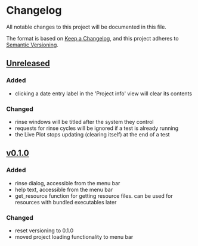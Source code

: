 # Changelog
All notable changes to this project will be documented in this file.

The format is based on [Keep a Changelog](https://keepachangelog.com/en/1.0.0/),
and this project adheres to [Semantic Versioning](https://semver.org/spec/v2.0.0.html).

## [Unreleased]
### Added
 - clicking a date entry label in the 'Project info' view will clear its contents
### Changed
 - rinse windows will be titled after the system they control
 - requests for rinse cycles will be ignored if a test is already running
 - the Live Plot stops updating (clearing itself) at the end of a test

## [v0.1.0]
### Added
 - rinse dialog, accessible from the menu bar
 - help text, accessible from the menu bar
 - get_resource function for getting resource files. can be used for resources with bundled executables later 
### Changed 
 - reset versioning to 0.1.0
 - moved project loading functionality to menu bar

[Unreleased]: https://github.com/teauxfu/pct-scalewiz
[v0.1.0]: https://github.com/teauxfu/pct-scalewiz/releases/tag/v0.1.0
